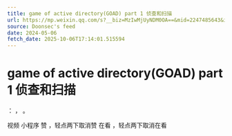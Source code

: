 ```yaml
---
title: game of active directory(GOAD) part 1 侦查和扫描
url: https://mp.weixin.qq.com/s?__biz=MzIwMjUyNDM0OA==&mid=2247485643&idx=1&sn=818fb86b70e9a8a0e7418554331c4cae
source: Doonsec's feed
date: 2024-05-06
fetch_date: 2025-10-06T17:14:01.515594
---
```


# game of active directory(GOAD) part 1 侦查和扫描

：
，
。

视频
小程序
赞
，轻点两下取消赞
在看
，轻点两下取消在看